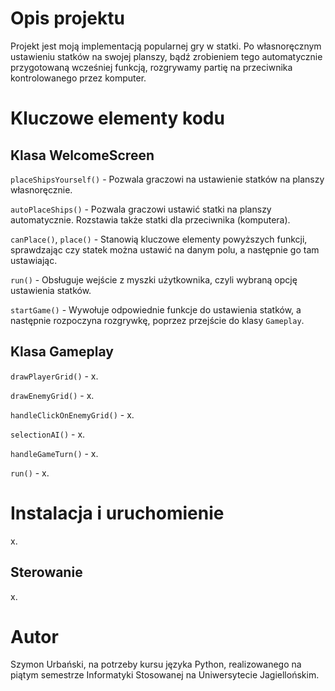 # Opis projektu
Projekt jest moją implementacją popularnej gry w statki.
Po własnoręcznym ustawieniu statków na swojej planszy, bądź zrobieniem tego automatycznie przygotowaną wcześniej funkcją, rozgrywamy partię na przeciwnika kontrolowanego przez komputer.

# Kluczowe elementy kodu

## Klasa WelcomeScreen
`placeShipsYourself()` - Pozwala graczowi na ustawienie statków na planszy własnoręcznie.  

`autoPlaceShips()` - Pozwala graczowi ustawić statki na planszy automatycznie. Rozstawia także statki dla przeciwnika (komputera).  

`canPlace()`, `place()` - Stanowią kluczowe elementy powyższych funkcji, sprawdzając czy statek można ustawić na danym polu, a następnie go tam ustawiając.  

`run()` - Obsługuje wejście z myszki użytkownika, czyli wybraną opcję ustawienia statków.  

`startGame()` - Wywołuje odpowiednie funkcje do ustawienia statków, a następnie rozpoczyna rozgrywkę, poprzez przejście do klasy `Gameplay`.

## Klasa Gameplay
`drawPlayerGrid()` - x.  

`drawEnemyGrid()` - x.  

`handleClickOnEnemyGrid()` - x.  

`selectionAI()` - x.  

`handleGameTurn()` - x.  

`run()` - x.

# Instalacja i uruchomienie
x.

## Sterowanie
x.

# Autor
Szymon Urbański, na potrzeby kursu języka Python, realizowanego na piątym semestrze Informatyki Stosowanej na Uniwersytecie Jagiellońskim.